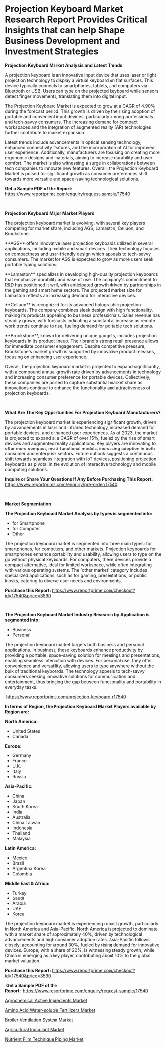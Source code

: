 <p><h1>Projection Keyboard Market Research Report Provides Critical Insights that can help Shape Business Development and Investment Strategies</h1></p><p><strong>Projection Keyboard Market Analysis and Latest Trends</strong></p>
<p><p>A projection keyboard is an innovative input device that uses laser or light projection technology to display a virtual keyboard on flat surfaces. This device typically connects to smartphones, tablets, and computers via Bluetooth or USB. Users can type on the projected keyboard while sensors detect finger movements, translating them into digital input.</p><p>The Projection Keyboard Market is expected to grow at a CAGR of 4.90% during the forecast period. This growth is driven by the rising adoption of portable and convenient input devices, particularly among professionals and tech-savvy consumers. The increasing demand for compact workspaces and the integration of augmented reality (AR) technologies further contribute to market expansion.</p><p>Latest trends include advancements in optical sensing technology, enhanced connectivity features, and the incorporation of AI for improved user experience. Additionally, manufacturers are focusing on creating more ergonomic designs and materials, aiming to increase durability and user comfort. The market is also witnessing a surge in collaborations between tech companies to innovate new features. Overall, the Projection Keyboard Market is poised for significant growth as consumer preferences shift towards more versatile and space-saving technological solutions.</p></p>
<p><strong>Get a Sample PDF of the Report:&nbsp;</strong> <a href="https://www.reportprime.com/enquiry/request-sample/17540?utm_campaign=62&utm_medium=2&utm_source=Github&utm_content=ia&utm_term=30032025&utm_id=projection-keyboard">https://www.reportprime.com/enquiry/request-sample/17540</a></p>
<p>&nbsp;</p>
<p><strong>Projection Keyboard Major Market Players</strong></p>
<p><p>The projection keyboard market is evolving, with several key players competing for market share, including AGS, Lamaston, Celluon, and Brookstone. </p><p>**AGS** offers innovative laser projection keyboards utilized in several applications, including mobile and smart devices. Their technology focuses on compactness and user-friendly design which appeals to tech-savvy consumers. The market for AGS is expected to grow as more users seek portable typing solutions.</p><p>**Lamaston** specializes in developing high-quality projection keyboards that emphasize durability and ease of use. The company's commitment to R&D has positioned it well, with anticipated growth driven by partnerships in the gaming and smart home sectors. The projected market size for Lamaston reflects an increasing demand for interactive devices.</p><p>**Celluon** is recognized for its advanced holographic projection keyboards. The company combines sleek design with high functionality, making its products appealing to business professionals. Sales revenue has steadily grown, with forecasts indicating a substantial increase as remote work trends continue to rise, fueling demand for portable tech solutions.</p><p>**Brookstone**, known for delivering unique gadgets, includes projection keyboards in its product lineup. Their brand's strong retail presence allows for immediate consumer engagement. Despite competitive pressure, Brookstone's market growth is supported by innovative product releases, focusing on enhancing user experience.</p><p>Overall, the projection keyboard market is projected to expand significantly, with a compound annual growth rate driven by advancements in technology and increasing consumer preference for portable devices. Collectively, these companies are poised to capture substantial market share as innovations continue to enhance the functionality and attractiveness of projection keyboards.</p></p>
<p>&nbsp;</p>
<p><strong>What Are The Key Opportunities For Projection Keyboard Manufacturers?</strong></p>
<p><p>The projection keyboard market is experiencing significant growth, driven by advancements in laser and infrared technology, increased demand for portable devices, and enhanced user experiences. As of 2023, the market is projected to expand at a CAGR of over 15%, fueled by the rise of smart devices and augmented reality applications. Key players are innovating to offer more compact, multi-functional models, increasing adoption in both consumer and enterprise sectors. Future outlook suggests a continuous shift towards seamless integration with IoT devices, positioning projection keyboards as pivotal in the evolution of interactive technology and mobile computing solutions.</p></p>
<p><strong>Inquire or Share Your Questions If Any Before Purchasing This Report:</strong> <a href="https://www.reportprime.com/enquiry/pre-order/17540?utm_campaign=62&utm_medium=2&utm_source=Github&utm_content=ia&utm_term=30032025&utm_id=projection-keyboard">https://www.reportprime.com/enquiry/pre-order/17540</a></p>
<p>&nbsp;</p>
<p><strong>Market Segmentation</strong></p>
<p><strong>The Projection Keyboard Market Analysis by types is segmented into:</strong></p>
<p><ul><li>for Smartphone</li><li>for Computer</li><li>Other</li></ul></p>
<p><p>The projection keyboard market is segmented into three main types: for smartphones, for computers, and other markets. Projection keyboards for smartphones enhance portability and usability, allowing users to type on the go without physical keyboards. For computers, these devices provide a compact alternative, ideal for limited workspace, while often integrating with various operating systems. The 'other market' category includes specialized applications, such as for gaming, presentations, or public kiosks, catering to diverse user needs and environments.</p></p>
<p><strong>Purchase this Report:&nbsp;</strong><a href="https://www.reportprime.com/checkout?id=17540&price=3590&utm_campaign=62&utm_medium=2&utm_source=Github&utm_content=ia&utm_term=30032025&utm_id=projection-keyboard">https://www.reportprime.com/checkout?id=17540&price=3590</a></p>
<p>&nbsp;</p>
<p><strong>The Projection Keyboard Market Industry Research by Application is segmented into:</strong></p>
<p><ul><li>Business</li><li>Personal</li></ul></p>
<p><p>The projection keyboard market targets both business and personal applications. In business, these keyboards enhance productivity by providing a portable, space-saving solution for meetings and presentations, enabling seamless interaction with devices. For personal use, they offer convenience and versatility, allowing users to type anywhere without the bulk of traditional keyboards. The technology appeals to tech-savvy consumers seeking innovative solutions for communication and entertainment, thus bridging the gap between functionality and portability in everyday tasks.</p></p>
<p><a href="https://www.reportprime.com/projection-keyboard-r17540?utm_campaign=62&utm_medium=2&utm_source=Github&utm_content=ia&utm_term=30032025&utm_id=projection-keyboard">&nbsp;https://www.reportprime.com/projection-keyboard-r17540</a></p>
<p><strong>In terms of Region, the Projection Keyboard Market Players available by Region are:</strong></p>
<p>
    <p> <strong> North America: </strong>
        <ul>
            <li>United States</li>
            <li>Canada</li>
        </ul>
        </p> 
    <p> <strong> Europe: </strong>
        <ul>
            <li>Germany</li>
            <li>France</li>
            <li>U.K.</li>
            <li>Italy</li>
            <li>Russia</li>
        </ul>
        </p> 
    <p> <strong> Asia-Pacific: </strong>
        <ul>
            <li>China</li>
            <li>Japan</li>
            <li>South Korea</li>
            <li>India</li>
            <li>Australia</li>
            <li>China Taiwan</li>
            <li>Indonesia</li>
            <li>Thailand</li>
            <li>Malaysia</li>
        </ul>
        </p> 
    <p> <strong> Latin America: </strong>
        <ul>
            <li>Mexico</li>
            <li>Brazil</li>
            <li>Argentina Korea</li>
            <li>Colombia</li>
        </ul>
        </p> 
    <p> <strong> Middle East & Africa: </strong>
        <ul>
            <li>Turkey</li>
            <li>Saudi</li>
            <li>Arabia</li>
            <li>UAE</li>
            <li>Korea</li>
        </ul>
    </p>
    </p>
<p><p>The projection keyboard market is experiencing robust growth, particularly in North America and Asia-Pacific. North America is projected to dominate with a market share of approximately 40%, driven by technological advancements and high consumer adoption rates. Asia-Pacific follows closely, accounting for around 30%, fueled by rising demand for innovative devices. Europe, with a share of 20%, is witnessing steady growth, while China is emerging as a key player, contributing about 10% to the global market valuation.</p></p>
<p><strong>Purchase this Report: </strong><a href="https://www.reportprime.com/checkout?id=17540&price=3590&utm_campaign=62&utm_medium=2&utm_source=Github&utm_content=ia&utm_term=30032025&utm_id=projection-keyboard">https://www.reportprime.com/checkout?id=17540&price=3590</a></p>
<p>&nbsp;<strong>Get a Sample PDF of the Report:&nbsp;&nbsp;</strong><a href="https://www.reportprime.com/enquiry/request-sample/17540?utm_campaign=62&utm_medium=2&utm_source=Github&utm_content=ia&utm_term=30032025&utm_id=projection-keyboard">https://www.reportprime.com/enquiry/request-sample/17540</a></p>
<p><strong></strong></p>
<p><p><a href="https://github.com/alekitanis/Market-Research-Report-List-1/blob/main/agrochemical-active-ingredients-market.md?utm_campaign=62&utm_medium=2&utm_source=Github&utm_content=ia&utm_term=30032025&utm_id=projection-keyboard">Agrochemical Active Ingredients Market</a></p><p><a href="https://github.com/vaeilabin/Market-Research-Report-List-1/blob/main/amino-acid-water-soluble-fertilizers-market.md?utm_campaign=62&utm_medium=2&utm_source=Github&utm_content=ia&utm_term=30032025&utm_id=projection-keyboard">Amino Acid Water-soluble Fertilizers Market</a></p><p><a href="https://github.com/kumadenthela/Market-Research-Report-List-1/blob/main/broiler-ventilation-system-market.md?utm_campaign=62&utm_medium=2&utm_source=Github&utm_content=ia&utm_term=30032025&utm_id=projection-keyboard">Broiler Ventilation System Market</a></p><p><a href="https://github.com/bilkbitsch/Market-Research-Report-List-1/blob/main/agricultural-inoculant-market.md?utm_campaign=62&utm_medium=2&utm_source=Github&utm_content=ia&utm_term=30032025&utm_id=projection-keyboard">Agricultural Inoculant Market</a></p><p><a href="https://github.com/ikokwuihepa/Market-Research-Report-List-1/blob/main/nutrient-film-technique-piping-market.md?utm_campaign=62&utm_medium=2&utm_source=Github&utm_content=ia&utm_term=30032025&utm_id=projection-keyboard">Nutrient Film Technique Piping Market</a></p></p>
